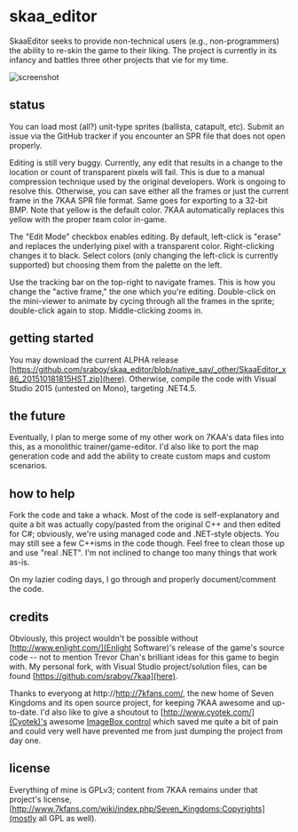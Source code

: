 # skaa_editor
SkaaEditor seeks to provide non-technical users (e.g., non-programmers) the ability to re-skin the game to their liking. The project is currently in its infancy and battles three other projects that vie for my time.

![screenshot](https://github.com/sraboy/skaa_editor/blob/native_sav/_other/skaa_editor.png)

## status
You can load most (all?) unit-type sprites (ballista, catapult, etc). Submit an issue via the GitHub tracker if you encounter an SPR file that does not open properly.

Editing is still very buggy. Currently, any edit that results in a change to the location or count of transparent pixels will fail. This is due to a manual compression technique used by the original developers. Work is ongoing to resolve this. Otherwise, you can save either all the frames or just the current frame in the 7KAA SPR file format. Same goes for exporting to a 32-bit BMP. Note that yellow is the default color. 7KAA automatically replaces this yellow with the proper team color in-game.

The "Edit Mode" checkbox enables editing. By default, left-click is "erase" and replaces the underlying pixel with a transparent color. Right-clicking changes it to black. Select colors (only changing the left-click is currently supported) but choosing them from the palette on the left.

Use the tracking bar on the top-right to navigate frames. This is how you change the "active frame," the one which you're editing. Double-click on the mini-viewer to animate by cycing through all the frames in the sprite; double-click again to stop. Middle-clicking zooms in.

## getting started
You may download the current ALPHA release [https://github.com/sraboy/skaa_editor/blob/native_sav/_other/SkaaEditor_x86_201510181815HST.zip](here). Otherwise, compile the code with Visual Studio 2015 (untested on Mono), targeting .NET4.5.

## the future
Eventually, I plan to merge some of my other work on 7KAA's data files into this, as a monolithic trainer/game-editor. I'd also like to port the map generation code and add the ability to create custom maps and custom scenarios.

## how to help
Fork the code and take a whack. Most of the code is self-explanatory and quite a bit was actually copy/pasted from the original C++ and then edited for C#; obviously, we're using managed code and .NET-style objects. You may still see a few C++isms in the code though. Feel free to clean those up and use "real .NET". I'm not inclined to change too many things that work as-is.

On my lazier coding days, I go through and properly document/comment the code.

## credits
Obviously, this project wouldn't be possible without [http://www.enlight.com/](Enlight Software)'s release of the game's source code -- not to mention Trevor Chan's brilliant ideas for this game to begin with. My personal fork, with Visual Studio project/solution files, can be found [https://github.com/sraboy/7kaa](here). 

Thanks to everyong at http://http://7kfans.com/, the new home of Seven Kingdoms and its open source project, for keeping 7KAA awesome and up-to-date. I'd also like to give a shoutout to [http://www.cyotek.com/](Cyotek)'s awesome [ImageBox control](https://github.com/cyotek/Cyotek.Windows.Forms.ImageBox) which saved me quite a bit of pain and could very well have prevented me from just dumping the project from day one.

## license
Everything of mine is GPLv3; content from 7KAA remains under that project's license, [http://www.7kfans.com/wiki/index.php/Seven_Kingdoms:Copyrights](mostly all GPL as well).